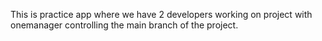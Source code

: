 This is practice app where we have 2 developers working on project with onemanager controlling the main branch of the project.
